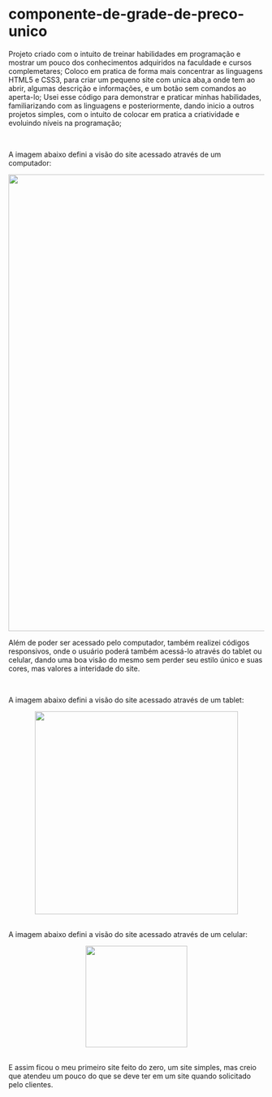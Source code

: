 # componente-de-grade-de-preco-unico

Projeto criado com o intuito de treinar habilidades em programação e mostrar um pouco dos conhecimentos adquiridos na faculdade e cursos complemetares;
Coloco em pratica de forma mais concentrar as linguagens HTML5 e CSS3, para criar um pequeno site com unica aba,a onde tem ao abrir, algumas descrição e informações, e um botão sem comandos ao aperta-lo;
Usei esse código para demonstrar e praticar minhas habilidades, familiarizando com as linguagens e posteriormente, dando inicio a outros projetos simples, com o intuito de colocar em pratica a criatividade e evoluindo níveis na programação;

<br>

A imagem abaixo defini a visão do site acessado através de um computador:

<div align="center">
<img src="https://user-images.githubusercontent.com/82729028/231915718-3c5adab0-db63-4f7a-a3c0-6da6b4dcd89b.png" width="900px" />
</div>

Além de poder ser acessado pelo computador, também realizei códigos responsivos, onde o usuário poderá também acessá-lo através do tablet ou celular, dando uma boa visão do mesmo sem perder seu estilo único e suas cores, mas valores a interidade do site.

<br>

A imagem abaixo defini a visão do site acessado através de um tablet:

<div align="center">
<img src="https://user-images.githubusercontent.com/82729028/231915889-9c4ba653-cafc-41a8-bd66-296f52c4d49f.png" width="400px" />
</div>

<br>

A imagem abaixo defini a visão do site acessado através de um celular:

<div align="center">
<img src="https://user-images.githubusercontent.com/82729028/231915935-41388ec8-acca-4c77-8282-1b920d1bec97.png" width="200px" />
</div>

<br>

E assim ficou o meu primeiro site feito do zero, um site simples, mas creio que atendeu um pouco do que se deve ter em um site quando solicitado pelo clientes.